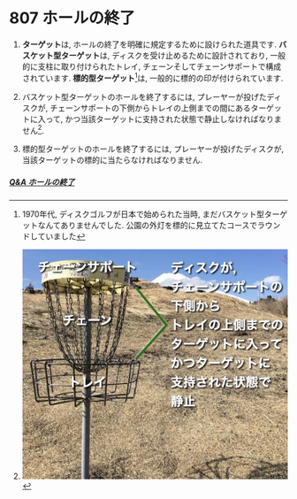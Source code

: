 # 807 ホールの終了

1. **ターゲット**は,
ホールの終了を明確に規定するために設けられた道具です.
**バスケット型ターゲット**は,
ディスクを受け止めるために設計されており,
一般的に支柱に取り付けられたトレイ, チェーンそしてチェーンサポートで構成されています.
**標的型ターゲット**[^1]は,
一般的に標的の印が付けられています.

1. バスケット型ターゲットのホールを終了するには,
プレーヤーが投げたディスクが,
チェーンサポートの下側からトレイの上側までの間にあるターゲットに入って,
かつ当該ターゲットに支持された状態で静止しなければなりません[^2].

1. 標的型ターゲットのホールを終了するには,
プレーヤーが投げたディスクが,
当該ターゲットの標的に当たらなければなりません.

##### [Q&A ホールの終了](qa-com)



[^1]: 1970年代,
ディスクゴルフが日本で始められた当時,
まだバスケット型ターゲットなんてありませんでした.
公園の外灯を標的に見立てたコースでラウンドしていました

[^2]: ![バスケット型ターゲット例](assets/img/bascket-target.jpg)
